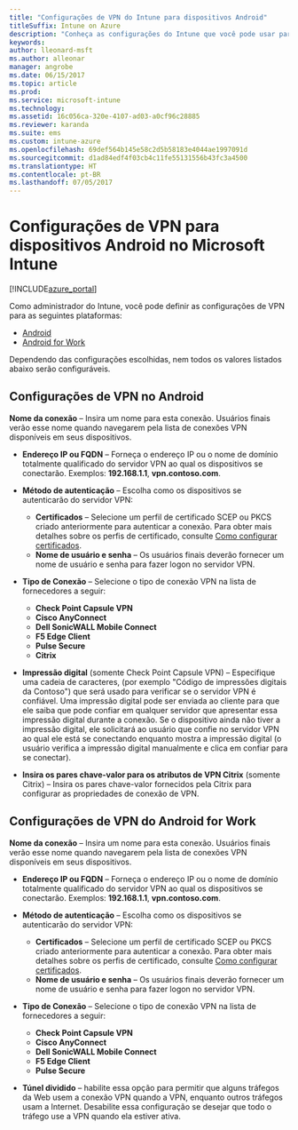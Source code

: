```yaml
---
title: "Configurações de VPN do Intune para dispositivos Android"
titleSuffix: Intune on Azure
description: "Conheça as configurações do Intune que você pode usar para configurar as conexões VPN em dispositivos Android"
keywords: 
author: lleonard-msft
ms.author: alleonar
manager: angrobe
ms.date: 06/15/2017
ms.topic: article
ms.prod: 
ms.service: microsoft-intune
ms.technology: 
ms.assetid: 16c056ca-320e-4107-ad03-a0cf96c28885
ms.reviewer: karanda
ms.suite: ems
ms.custom: intune-azure
ms.openlocfilehash: 69def564b145e58c2d5b58183e4044ae1997091d
ms.sourcegitcommit: d1ad84edf4f03cb4c11fe55131556b43fc3a4500
ms.translationtype: HT
ms.contentlocale: pt-BR
ms.lasthandoff: 07/05/2017
---
```

# <a name="vpn-settings-for-android-devices-in-microsoft-intune"></a>Configurações de VPN para dispositivos Android no Microsoft Intune

[!INCLUDE[azure_portal](./includes/azure_portal.md)]

Como administrador do Intune, você pode definir as configurações de VPN para as seguintes plataformas:

- [Android](#android-vpn-settings)
- [Android for Work](#android-for-work-vpn-settings)

Dependendo das configurações escolhidas, nem todos os valores listados abaixo serão configuráveis.

## <a name="android-vpn-settings"></a>Configurações de VPN no Android
**Nome da conexão** – Insira um nome para esta conexão. Usuários finais verão esse nome quando navegarem pela lista de conexões VPN disponíveis em seus dispositivos.
- **Endereço IP ou FQDN** – Forneça o endereço IP ou o nome de domínio totalmente qualificado do servidor VPN ao qual os dispositivos se conectarão. Exemplos: **192.168.1.1**, **vpn.contoso.com**.
- **Método de autenticação** – Escolha como os dispositivos se autenticarão do servidor VPN:
    - **Certificados** – Selecione um perfil de certificado SCEP ou PKCS criado anteriormente para autenticar a conexão. Para obter mais detalhes sobre os perfis de certificado, consulte [Como configurar certificados](certificates-configure.md).
    - **Nome de usuário e senha** – Os usuários finais deverão fornecer um nome de usuário e senha para fazer logon no servidor VPN.
- **Tipo de Conexão** – Selecione o tipo de conexão VPN na lista de fornecedores a seguir:
    - **Check Point Capsule VPN**
    - **Cisco AnyConnect**
    - **Dell SonicWALL Mobile Connect**
    - **F5 Edge Client**
    - **Pulse Secure**
    - **Citrix**

- **Impressão digital** (somente Check Point Capsule VPN) – Especifique uma cadeia de caracteres, (por exemplo "Código de impressões digitais da Contoso") que será usado para verificar se o servidor VPN é confiável. Uma impressão digital pode ser enviada ao cliente para que ele saiba que pode confiar em qualquer servidor que apresentar essa impressão digital durante a conexão. Se o dispositivo ainda não tiver a impressão digital, ele solicitará ao usuário que confie no servidor VPN ao qual ele está se conectando enquanto mostra a impressão digital (o usuário verifica a impressão digital manualmente e clica em confiar para se conectar).
- **Insira os pares chave-valor para os atributos de VPN Citrix** (somente Citrix) – Insira os pares chave-valor fornecidos pela Citrix para configurar as propriedades de conexão de VPN.

## <a name="android-for-work-vpn-settings"></a>Configurações de VPN do Android for Work

**Nome da conexão** – Insira um nome para esta conexão. Usuários finais verão esse nome quando navegarem pela lista de conexões VPN disponíveis em seus dispositivos.
- **Endereço IP ou FQDN** – Forneça o endereço IP ou o nome de domínio totalmente qualificado do servidor VPN ao qual os dispositivos se conectarão. Exemplos: **192.168.1.1**, **vpn.contoso.com**.
- **Método de autenticação** – Escolha como os dispositivos se autenticarão do servidor VPN:
    - **Certificados** – Selecione um perfil de certificado SCEP ou PKCS criado anteriormente para autenticar a conexão. Para obter mais detalhes sobre os perfis de certificado, consulte [Como configurar certificados](certificates-configure.md).
    - **Nome de usuário e senha** – Os usuários finais deverão fornecer um nome de usuário e senha para fazer logon no servidor VPN.
- **Tipo de Conexão** – Selecione o tipo de conexão VPN na lista de fornecedores a seguir:
    - **Check Point Capsule VPN**
    - **Cisco AnyConnect**
    - **Dell SonicWALL Mobile Connect**
    - **F5 Edge Client**
    - **Pulse Secure**

- **Túnel dividido** – habilite essa opção para permitir que alguns tráfegos da Web usem a conexão VPN quando a VPN, enquanto outros tráfegos usam a Internet. Desabilite essa configuração se desejar que todo o tráfego use a VPN quando ela estiver ativa.
